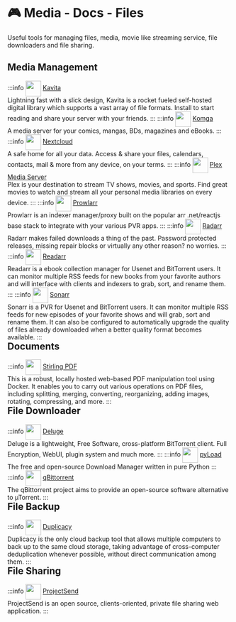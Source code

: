 # 🎮 Media - Docs - Files

Useful tools for managing files, media, movie like streaming service, file downloaders and file sharing.

## Media Management
:::info [<img src="/kavita-icon.png" width="35" height="35" style="display:inline-block; vertical-align: middle;">](./services/kavita) ‎ ‎ [Kavita](./services/kavita) <Badge type="tip" text="docker" style=" position: relative; float: right;" />
Lightning fast with a slick design, Kavita is a rocket fueled self-hosted digital library which supports a vast array of file formats. Install to start reading and share your server with your friends.
:::
:::info [<img src="/komga-icon.png" width="35" height="35" style="display:inline-block; vertical-align: middle;">](./services/komga) ‎ ‎ [Komga](./services/komga) <Badge type="tip" text="docker" style=" position: relative; float: right;" />
A media server for your comics, mangas, BDs, magazines and eBooks.
:::
:::info [<img src="/nextcloud-icon.png" width="35" height="35" style="display:inline-block; vertical-align: middle;">](./services/nextcloud) ‎ ‎ [Nextcloud](./services/nextcloud) <Badge type="tip" text="docker" style=" position: relative; float: right;" />
A safe home for all your data. Access & share your files, calendars, contacts, mail & more from any device, on your terms.
:::
:::info [<img src="/plex-icon.png" width="35" height="35" style="display:inline-block; vertical-align: middle;">](./services/plex-media-server) ‎ ‎ [Plex Media Server](./services/plex-media-server) <Badge type="tip" text="docker" style=" position: relative; float: right;" />
Plex is your destination to stream TV shows, movies, and sports. Find great movies to watch and stream all your personal media libraries on every device.
:::
:::info [<img src="/prowlarr-icon.png" width="35" height="35" style="display:inline-block; vertical-align: middle;">](./services/prowlarr) ‎ ‎ [Prowlarr](./services/prowlarr) <Badge type="tip" text="docker" style=" position: relative; float: right;" />
Prowlarr is an indexer manager/proxy built on the popular arr .net/reactjs base stack to integrate with your various PVR apps.
:::
:::info [<img src="/radarr-icon.png" width="35" height="35" style="display:inline-block; vertical-align: middle;">](./services/radarr) ‎ ‎ [Radarr](./services/radarr) <Badge type="tip" text="docker" style=" position: relative; float: right;" />
Radarr makes failed downloads a thing of the past. Password protected releases, missing repair blocks or virtually any other reason? no worries.
:::
:::info [<img src="/readarr-icon.png" width="35" height="35" style="display:inline-block; vertical-align: middle;">](./services/readarr) ‎ ‎ [Readarr](./services/readarr) <Badge type="tip" text="docker" style=" position: relative; float: right;" />
Readarr is a ebook collection manager for Usenet and BitTorrent users. It can monitor multiple RSS feeds for new books from your favorite authors and will interface with clients and indexers to grab, sort, and rename them.
:::
:::info [<img src="/sonarr-icon.png" width="35" height="35" style="display:inline-block; vertical-align: middle;">](./services/sonarr) ‎ ‎ [Sonarr](./services/sonarr) <Badge type="tip" text="docker" style=" position: relative; float: right;" />
Sonarr is a PVR for Usenet and BitTorrent users. It can monitor multiple RSS feeds for new episodes of your favorite shows and will grab, sort and rename them. It can also be configured to automatically upgrade the quality of files already downloaded when a better quality format becomes available.
:::

## Documents
:::info [<img src="/stirling-icon.png" width="35" height="35" style="display:inline-block; vertical-align: middle;">](./services/stirling-pdf) ‎ ‎ [Stirling PDF](./services/stirling-pdf) <Badge type="tip" text="docker" style=" position: relative; float: right;" />
This is a robust, locally hosted web-based PDF manipulation tool using Docker. It enables you to carry out various operations on PDF files, including splitting, merging, converting, reorganizing, adding images, rotating, compressing, and more.
:::

## File Downloader
:::info [<img src="/deluge-icon.png" width="35" height="35" style="display:inline-block; vertical-align: middle;">](./services/deluge) ‎ ‎ [Deluge](./services/deluge) <Badge type="tip" text="docker" style=" position: relative; float: right;" />
Deluge is a lightweight, Free Software, cross-platform BitTorrent client. Full Encryption, WebUI, plugin system and much more.
:::
:::info [<img src="/pyload-icon.png" width="35" height="35" style="display:inline-block; vertical-align: middle;">](./services/pyload) ‎ ‎ [pyLoad](./services/pyload) <Badge type="tip" text="docker" style=" position: relative; float: right;" />
The free and open-source Download Manager written in pure Python
:::
:::info [<img src="/qbittorrent-icon.png" width="35" height="35" style="display:inline-block; vertical-align: middle;">](./services/qbittorrent) ‎ ‎ [qBittorrent](./services/qbittorrent) <Badge type="tip" text="docker" style=" position: relative; float: right;" />
The qBittorrent project aims to provide an open-source software alternative to µTorrent.
:::

## File Backup
:::info [<img src="/duplicacy-icon.png" width="35" height="35" style="display:inline-block; vertical-align: middle;">](./services/duplicacy) ‎ ‎ [Duplicacy](./services/duplicacy) <Badge type="tip" text="docker" style=" position: relative; float: right;" />
Duplicacy is the only cloud backup tool that allows multiple computers to back up to the same cloud storage, taking advantage of cross-computer deduplication whenever possible, without direct communication among them.
:::

## File Sharing
:::info [<img src="/projectsend-icon.png" width="35" height="35" style="display:inline-block; vertical-align: middle;">](./services/projectsend) ‎ ‎ [ProjectSend](./services/projectsend) <Badge type="tip" text="docker" style=" position: relative; float: right;" />
ProjectSend is an open source, clients-oriented, private file sharing web application.
:::